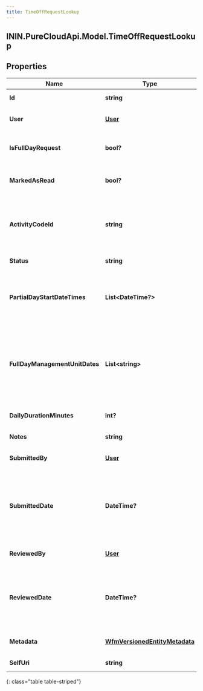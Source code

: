 ```yaml
---
title: TimeOffRequestLookup
---
```

## ININ.PureCloudApi.Model.TimeOffRequestLookup

## Properties

|Name | Type | Description | Notes|
|------------ | ------------- | ------------- | -------------|
| **Id** | **string** | The id of the time off request | |
| **User** | [**User**](User.html) | The user that the time off request belongs to | |
| **IsFullDayRequest** | **bool?** | Whether this is a full day request (false means partial day) | [optional] |
| **MarkedAsRead** | **bool?** | Whether this request has been marked as read by the agent | [optional] |
| **ActivityCodeId** | **string** | The ID of the activity code associated with this time off request. Activity code must be of the TimeOff category | [optional] |
| **Status** | **string** | The status of this time off request | [optional] |
| **PartialDayStartDateTimes** | **List&lt;DateTime?&gt;** | A set of start date-times in ISO-8601 format for partial day requests.  Will be not empty if isFullDayRequest == false | [optional] |
| **FullDayManagementUnitDates** | **List&lt;string&gt;** | A set of dates in yyyy-MM-dd format.  Should be interpreted in the management unit&#39;s configured time zone.  Will be not empty if isFullDayRequest == true | [optional] |
| **DailyDurationMinutes** | **int?** | The daily duration of this time off request in minutes | [optional] |
| **Notes** | **string** | Notes about the time off request | [optional] |
| **SubmittedBy** | [**User**](User.html) | The user who submitted this time off request | [optional] |
| **SubmittedDate** | **DateTime?** | The timestamp when this request was submitted. Date time is represented as an ISO-8601 string. For example: yyyy-MM-ddTHH:mm:ss.SSSZ | [optional] |
| **ReviewedBy** | [**User**](User.html) | The user who reviewed this time off request | [optional] |
| **ReviewedDate** | **DateTime?** | The timestamp when this request was reviewed. Date time is represented as an ISO-8601 string. For example: yyyy-MM-ddTHH:mm:ss.SSSZ | [optional] |
| **Metadata** | [**WfmVersionedEntityMetadata**](WfmVersionedEntityMetadata.html) | The version metadata of the time off request | [optional] |
| **SelfUri** | **string** | The URI for this object | [optional] |
{: class="table table-striped"}


